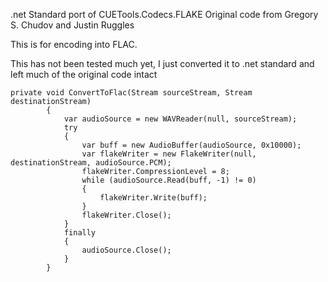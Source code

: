.net Standard port of CUETools.Codecs.FLAKE Original code from Gregory S. Chudov and Justin Ruggles

This is for encoding into FLAC.

This has not been tested much yet, I just converted it to .net standard and left much of the original code intact



```
private void ConvertToFlac(Stream sourceStream, Stream destinationStream)
        {
            var audioSource = new WAVReader(null, sourceStream);
            try
            {
                var buff = new AudioBuffer(audioSource, 0x10000);
                var flakeWriter = new FlakeWriter(null, destinationStream, audioSource.PCM);
                flakeWriter.CompressionLevel = 8;
                while (audioSource.Read(buff, -1) != 0)
                {
                    flakeWriter.Write(buff);
                }
                flakeWriter.Close();
            }
            finally
            {
                audioSource.Close();
            }
        }
```
